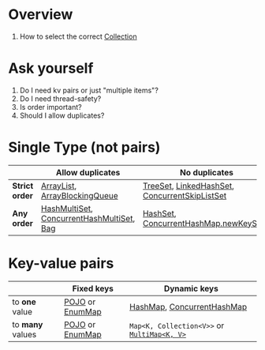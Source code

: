 # Overview
1. How to select the correct [Collection](https://docs.oracle.com/en/java/javase/11/docs/api/java.base/java/util/Collection.html)


# Ask yourself
1. Do I need kv pairs or just "multiple items"?
1. Do I need thread-safety?
1. Is order important?
1. Should I allow duplicates?



# Single Type (not pairs)
| |Allow duplicates|No duplicates|
|---|---|---|
|**Strict order**|[ArrayList](https://docs.oracle.com/en/java/javase/11/docs/api/java.base/java/util/List.html), [ArrayBlockingQueue](https://docs.oracle.com/en/java/javase/11/docs/api/java.base/java/util/concurrent/ArrayBlockingQueue.html)|[TreeSet](https://cr.openjdk.java.net/~iris/se/11/latestSpec/api/java.base/java/util/TreeSet.html), [LinkedHashSet](https://docs.oracle.com/en/java/javase/11/docs/api/java.base/java/util/LinkedHashSet.html), [ConcurrentSkipListSet](https://docs.oracle.com/en/java/javase/11/docs/api/java.base/java/util/concurrent/ConcurrentSkipListSet.html)|
|**Any order**|[HashMultiSet](https://guava.dev/releases/31.0-jre/api/docs/com/google/common/collect/HashMultiset.html), [ConcurrentHashMultiSet](https://guava.dev/releases/31.0-jre/api/docs/com/google/common/collect/ConcurrentHashMultiset.html), [Bag](https://commons.apache.org/proper/commons-collections/apidocs/org/apache/commons/collections4/Bag.html)|[HashSet](https://docs.oracle.com/en/java/javase/11/docs/api/java.base/java/util/HashSet.html), [ConcurrentHashMap.newKeySet()](https://docs.oracle.com/en/java/javase/11/docs/api/java.base/java/util/concurrent/ConcurrentHashMap.html#newKeySet())|


# Key-value pairs
| |Fixed keys|Dynamic keys|
|---|---|---|
|to **one** value|[POJO](./pojos.lombok.java8_17.md) or [EnumMap](https://docs.oracle.com/en/java/javase/11/docs/api/java.base/java/util/EnumMap.html)|[HashMap](https://docs.oracle.com/en/java/javase/11/docs/api/java.base/java/util/HashMap.html), [ConcurrentHashMap](https://docs.oracle.com/en/java/javase/11/docs/api/java.base/java/util/concurrent/ConcurrentHashMap.html)|
|to **many** values|[POJO](./pojos.lombok.java8_17.md) or [EnumMap](https://docs.oracle.com/en/java/javase/11/docs/api/java.base/java/util/EnumMap.html)|`Map<K, Collection<V>>` or [`MultiMap<K, V>`](https://guava.dev/releases/31.0.1-jre/api/docs/com/google/common/collect/Multimap.html)|

